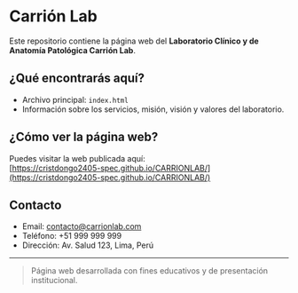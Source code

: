 # Carrión Lab

Este repositorio contiene la página web del **Laboratorio Clínico y de Anatomía Patológica Carrión Lab**.

## ¿Qué encontrarás aquí?

- Archivo principal: `index.html`
- Información sobre los servicios, misión, visión y valores del laboratorio.

## ¿Cómo ver la página web?

Puedes visitar la web publicada aquí:  
[https://cristdongo2405-spec.github.io/CARRIONLAB/](https://cristdongo2405-spec.github.io/CARRIONLAB/)

## Contacto

- Email: contacto@carrionlab.com
- Teléfono: +51 999 999 999
- Dirección: Av. Salud 123, Lima, Perú

---

> Página web desarrollada con fines educativos y de presentación institucional.
